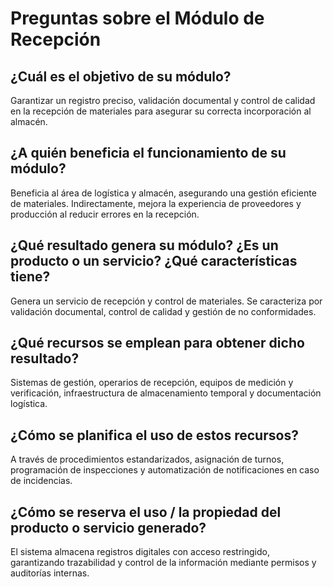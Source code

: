 # Preguntas sobre el Módulo de Recepción  

## ¿Cuál es el objetivo de su módulo?  
Garantizar un registro preciso, validación documental y control de calidad en la recepción de materiales para asegurar su correcta incorporación al almacén.  

## ¿A quién beneficia el funcionamiento de su módulo?  
Beneficia al área de logística y almacén, asegurando una gestión eficiente de materiales. Indirectamente, mejora la experiencia de proveedores y producción al reducir errores en la recepción.  

## ¿Qué resultado genera su módulo? ¿Es un producto o un servicio? ¿Qué características tiene?  
Genera un servicio de recepción y control de materiales. Se caracteriza por validación documental, control de calidad y gestión de no conformidades.  

## ¿Qué recursos se emplean para obtener dicho resultado?  
Sistemas de gestión, operarios de recepción, equipos de medición y verificación, infraestructura de almacenamiento temporal y documentación logística.  

## ¿Cómo se planifica el uso de estos recursos?  
A través de procedimientos estandarizados, asignación de turnos, programación de inspecciones y automatización de notificaciones en caso de incidencias.  

## ¿Cómo se reserva el uso / la propiedad del producto o servicio generado?  
El sistema almacena registros digitales con acceso restringido, garantizando trazabilidad y control de la información mediante permisos y auditorías internas.  
